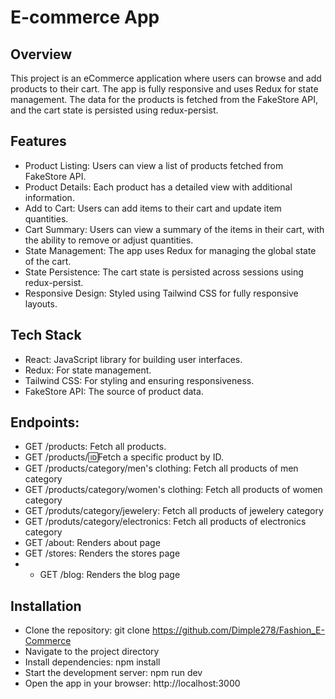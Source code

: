 # E-commerce App
## Overview
This project is an eCommerce application where users can browse and add products to their cart. The app is fully responsive and uses Redux for state management. The data for the products is fetched from the FakeStore API, and the cart state is persisted using redux-persist.

## Features
* Product Listing: Users can view a list of products fetched from FakeStore API.
* Product Details: Each product has a detailed view with additional information.
* Add to Cart: Users can add items to their cart and update item quantities.
* Cart Summary: Users can view a summary of the items in their cart, with the ability to remove or adjust quantities.
* State Management: The app uses Redux for managing the global state of the cart.
* State Persistence: The cart state is persisted across sessions using redux-persist.
* Responsive Design: Styled using Tailwind CSS for fully responsive layouts.
## Tech Stack
* React: JavaScript library for building user interfaces.
* Redux: For state management.
* Tailwind CSS: For styling and ensuring responsiveness.
* FakeStore API: The source of product data.
## Endpoints:
* GET /products: Fetch all products.
* GET /products/:id:Fetch a specific product by ID.
* GET /products/category/men's clothing: Fetch all products of men category
* GET /products/category/women's clothing: Fetch all products of women category
* GET /produts/category/jewelery: Fetch all products of jewelery category
* GET /produts/category/electronics: Fetch all products of electronics category
* GET /about: Renders about page
* GET /stores: Renders the stores page
* * GET /blog: Renders the blog page

## Installation
* Clone the repository: git clone https://github.com/Dimple278/Fashion_E-Commerce
* Navigate to the project directory
* Install dependencies: npm install
* Start the development server: npm run dev
* Open the app in your browser: http://localhost:3000


